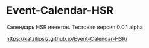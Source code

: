 # Event-Calendar-HSR
Календарь HSR ивентов. Тестовая версия 0.0.1 alpha

https://katzilipsiz.github.io/Event-Calendar-HSR/
